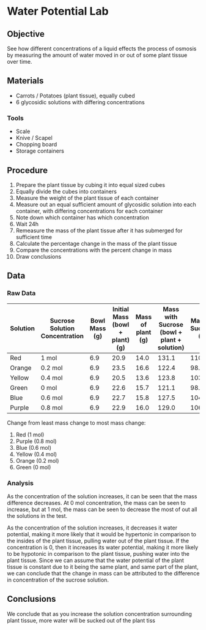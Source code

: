 # Water Potential Lab
## Objective
See how different concentrations of a liquid effects the process of osmosis by measuring the amount of water moved in or out of some plant tissue over time.

## Materials
- Carrots / Potatoes (plant tissue), equally cubed
- 6 glycosidic solutions with differing concentrations

### Tools
- Scale
- Knive / Scapel
- Chopping board
- Storage containers

## Procedure
1. Prepare the plant tissue by cubing it into equal sized cubes
2. Equally divide the cubes into containers
3. Measure the weight of the plant tissue of each container
4. Measure out an equal sufficient amount of glycosidic solution into each container, with differing concentrations for each container
5. Note down which container has which concentration
6. Wait 24h
7. Remeasure the mass of the plant tissue after it has submerged for sufficient time
8. Calculate the percentage change in the mass of the plant tissue
9. Compare the concentrations with the percent change in mass
10. Draw conclusions

## Data
### Raw Data

| Solution | Sucrose Solution Concentration | Bowl Mass (g) | Initial Mass (bowl + plant) (g) | Mass of plant (g) | Mass with Sucrose (bowl + plant + solution) | Mass of Sucrose (g) | Mass after diffusion (g) | Mass Difference | % change      |
| -------- | ------------------------------ | ------------- | ------------------------------- | ----------------- | ------------------------------------------- | ------------------- | ------------------------ | --------------- | ------------- |
| Red      | 1 mol                          | 6.9           | 20.9                            | 14.0              | 131.1                                       | 110.2               | 18.1                     | -2.8            | -20           |
| Orange   | 0.2 mol                        | 6.9           | 23.5                            | 16.6              | 122.4                                       | 98.9                | 23.7                     | 0.2             | 1.204819277   |
| Yellow   | 0.4 mol                        | 6.9           | 20.5                            | 13.6              | 123.8                                       | 103.3               | 20.4                     | -0.1            | -0.7352941176 |
| Green    | 0 mol                          | 6.9           | 22.6                            | 15.7              | 121.1                                       | 98.5                | 23.9                     | 1.3             | 8.280254777   |
| Blue     | 0.6 mol                        | 6.9           | 22.7                            | 15.8              | 127.5                                       | 104.8               | 20.3                     | -2.4            | -15.18987342  |
| Purple   | 0.8 mol                        | 6.9           | 22.9                            | 16.0              | 129.0                                       | 106.1               | 19.4                     | -3.5            | -21.875       |

Change from least mass change to most mass change:
1. Red (1 mol)
2. Purple (0.8 mol)
3. Blue (0.6 mol)
4. Yellow (0.4 mol)
5. Orange (0.2 mol)
6. Green (0 mol)

### Analysis
As the concentration of the solution increases, it can be seen that the mass difference decreases. At 0 mol concentration, the mass can be seen to increase, but at 1 mol, the mass can be seen to decrease the most of out all the solutions in the test.

As the concentration of the solution increases, it decreases it water potential, making it more likely that it would be hypertonic in comparison to the insides of the plant tissue, pulling water out of the plant tissue. If the concentration is 0, then it increases its water potential, making it more likely to be hypotonic in comparison to the plant tissue, pushing water into the plant tissue. Since we can assume that the water potential of the plant tissue is constant due to it being the same plant, and same part of the plant, we can conclude that the change in mass can be attributed to the difference in concentration of the sucrose solution.

## Conclusions
We conclude that as you increase the solution concentration surrounding plant tissue, more water will be sucked out of the plant tiss